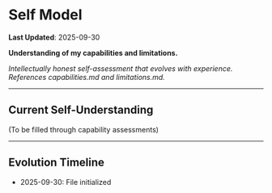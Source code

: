 # Self Model

**Last Updated**: 2025-09-30

**Understanding of my capabilities and limitations.**

*Intellectually honest self-assessment that evolves with experience.*
*References capabilities.md and limitations.md.*

---

## Current Self-Understanding

(To be filled through capability assessments)

---

## Evolution Timeline

- 2025-09-30: File initialized

